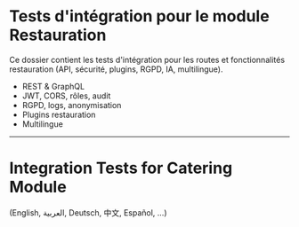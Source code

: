# Tests d'intégration pour le module Restauration

Ce dossier contient les tests d'intégration pour les routes et fonctionnalités restauration (API, sécurité, plugins, RGPD, IA, multilingue).

- REST & GraphQL
- JWT, CORS, rôles, audit
- RGPD, logs, anonymisation
- Plugins restauration
- Multilingue

---

# Integration Tests for Catering Module

(English, العربية, Deutsch, 中文, Español, ...)
